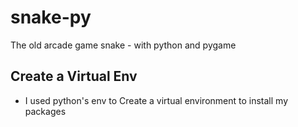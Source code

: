 # snake-py

The old arcade game snake - with python and pygame

## Create a Virtual Env

- I used python's env to Create a virtual environment to install my packages
